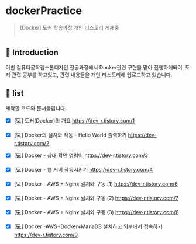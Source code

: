 # dockerPractice
> [Docker] 도커 학습과정 개인 티스토리 게재중
  <br/><br/>

## 📖 Introduction  
이번 컴퓨터공학캡스톤디자인 전공과정에서 Docker관련 구현을 맡아 진행하게되어, 도커 관련 공부를 하고있고, 관련 내용들을 개인 티스토리에 업로드하고 있습니다.

## 📝 list
제작할 코드와 문서들입니다.

- [x] [💻] 도커(Docker)의 개요 https://dev-r.tistory.com/1
- [x] [💻] Docker의 설치와 작동 - Hello World 출력하기 https://dev-r.tistory.com/2
- [x] [💻] Docker - 상태 확인 명령어 https://dev-r.tistory.com/3
- [x] [💻] Docker - 웹 서버 작동시키기 https://dev-r.tistory.com/4
- [x] [💻] Docker - AWS + Nginx 설치와 구동 (1) https://dev-r.tistory.com/6
- [x] [💻] Docker - AWS + Nginx 설치와 구동 (2) https://dev-r.tistory.com/7
- [x] [💻] Docker - AWS + Nginx 설치와 구동 (3) https://dev-r.tistory.com/8
- [x] [💻] Docker -AWS+Docker+MariaDB 설치하고 외부에서 접속하기 https://dev-r.tistory.com/9


  <br/> <br/>
